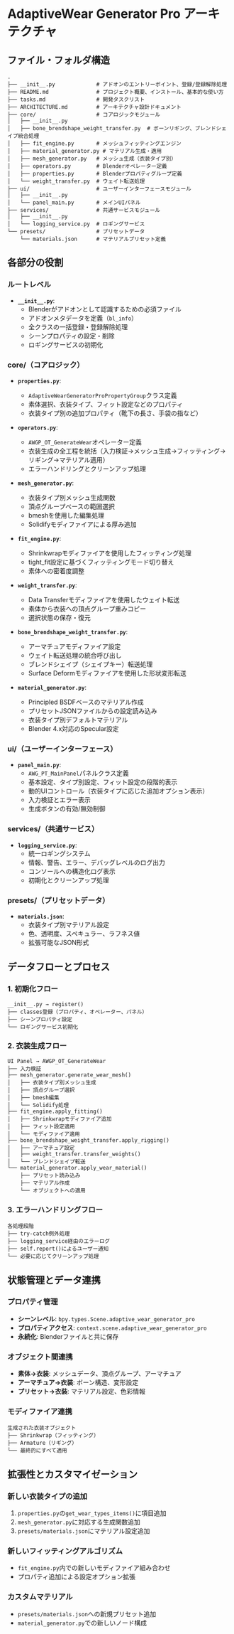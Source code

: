 # AdaptiveWear Generator Pro アーキテクチャ

## ファイル・フォルダ構造

```
.
├── __init__.py             # アドオンのエントリーポイント、登録/登録解除処理
├── README.md               # プロジェクト概要、インストール、基本的な使い方
├── tasks.md                # 開発タスクリスト
├── ARCHITECTURE.md         # アーキテクチャ設計ドキュメント
├── core/                   # コアロジックモジュール
│   ├── __init__.py
│   ├── bone_brendshape_weight_transfer.py  # ボーンリギング、ブレンドシェイプ統合処理
│   ├── fit_engine.py       # メッシュフィッティングエンジン
│   ├── material_generator.py # マテリアル生成・適用
│   ├── mesh_generator.py   # メッシュ生成（衣装タイプ別）
│   ├── operators.py        # Blenderオペレーター定義
│   ├── properties.py       # Blenderプロパティグループ定義
│   └── weight_transfer.py  # ウェイト転送処理
├── ui/                     # ユーザーインターフェースモジュール
│   ├── __init__.py
│   └── panel_main.py       # メインUIパネル
├── services/               # 共通サービスモジュール
│   ├── __init__.py
│   └── logging_service.py  # ロギングサービス
└── presets/                # プリセットデータ
    └── materials.json      # マテリアルプリセット定義
```

## 各部分の役割

### **ルートレベル**

- **`__init__.py`**:
  - Blenderがアドオンとして認識するための必須ファイル
  - アドオンメタデータを定義（`bl_info`）
  - 全クラスの一括登録・登録解除処理
  - シーンプロパティの設定・削除
  - ロギングサービスの初期化

### **core/（コアロジック）**

- **`properties.py`**:
  - `AdaptiveWearGeneratorProPropertyGroup`クラス定義
  - 素体選択、衣装タイプ、フィット設定などのプロパティ
  - 衣装タイプ別の追加プロパティ（靴下の長さ、手袋の指など）

- **`operators.py`**:
  - `AWGP_OT_GenerateWear`オペレーター定義
  - 衣装生成の全工程を統括（入力検証→メッシュ生成→フィッティング→リギング→マテリアル適用）
  - エラーハンドリングとクリーンアップ処理

- **`mesh_generator.py`**:
  - 衣装タイプ別メッシュ生成関数
  - 頂点グループベースの範囲選択
  - bmeshを使用した編集処理
  - Solidifyモディファイアによる厚み追加

- **`fit_engine.py`**:
  - Shrinkwrapモディファイアを使用したフィッティング処理
  - tight_fit設定に基づくフィッティングモード切り替え
  - 素体への密着度調整

- **`weight_transfer.py`**:
  - Data Transferモディファイアを使用したウェイト転送
  - 素体から衣装への頂点グループ重みコピー
  - 選択状態の保存・復元

- **`bone_brendshape_weight_transfer.py`**:
  - アーマチュアモディファイア設定
  - ウェイト転送処理の統合呼び出し
  - ブレンドシェイプ（シェイプキー）転送処理
  - Surface Deformモディファイアを使用した形状変形転送

- **`material_generator.py`**:
  - Principled BSDFベースのマテリアル作成
  - プリセットJSONファイルからの設定読み込み
  - 衣装タイプ別デフォルトマテリアル
  - Blender 4.x対応のSpecular設定

### **ui/（ユーザーインターフェース）**

- **`panel_main.py`**:
  - `AWG_PT_MainPanel`パネルクラス定義
  - 基本設定、タイプ別設定、フィット設定の段階的表示
  - 動的UIコントロール（衣装タイプに応じた追加オプション表示）
  - 入力検証とエラー表示
  - 生成ボタンの有効/無効制御

### **services/（共通サービス）**

- **`logging_service.py`**:
  - 統一ロギングシステム
  - 情報、警告、エラー、デバッグレベルのログ出力
  - コンソールへの構造化ログ表示
  - 初期化とクリーンアップ処理

### **presets/（プリセットデータ）**

- **`materials.json`**:
  - 衣装タイプ別マテリアル設定
  - 色、透明度、スペキュラー、ラフネス値
  - 拡張可能なJSON形式

## データフローとプロセス

### **1. 初期化フロー**
```
__init__.py → register()
├── classes登録（プロパティ、オペレーター、パネル）
├── シーンプロパティ設定
└── ロギングサービス初期化
```

### **2. 衣装生成フロー**
```
UI Panel → AWGP_OT_GenerateWear
├── 入力検証
├── mesh_generator.generate_wear_mesh()
│   ├── 衣装タイプ別メッシュ生成
│   ├── 頂点グループ選択
│   ├── bmesh編集
│   └── Solidify処理
├── fit_engine.apply_fitting()
│   ├── Shrinkwrapモディファイア追加
│   ├── フィット設定適用
│   └── モディファイア適用
├── bone_brendshape_weight_transfer.apply_rigging()
│   ├── アーマチュア設定
│   ├── weight_transfer.transfer_weights()
│   └── ブレンドシェイプ転送
└── material_generator.apply_wear_material()
    ├── プリセット読み込み
    ├── マテリアル作成
    └── オブジェクトへの適用
```

### **3. エラーハンドリングフロー**
```
各処理段階
├── try-catch例外処理
├── logging_service経由のエラーログ
├── self.report()によるユーザー通知
└── 必要に応じてクリーンアップ処理
```

## 状態管理とデータ連携

### **プロパティ管理**
- **シーンレベル**: `bpy.types.Scene.adaptive_wear_generator_pro`
- **プロパティアクセス**: `context.scene.adaptive_wear_generator_pro`
- **永続化**: Blenderファイルと共に保存

### **オブジェクト間連携**
- **素体→衣装**: メッシュデータ、頂点グループ、アーマチュア
- **アーマチュア→衣装**: ボーン構造、変形設定
- **プリセット→衣装**: マテリアル設定、色彩情報

### **モディファイア連携**
```
生成された衣装オブジェクト
├── Shrinkwrap（フィッティング）
├── Armature（リギング）
└── 最終的にすべて適用
```

## 拡張性とカスタマイゼーション

### **新しい衣装タイプの追加**
1. `properties.py`の`get_wear_types_items()`に項目追加
2. `mesh_generator.py`に対応する生成関数追加
3. `presets/materials.json`にマテリアル設定追加

### **新しいフィッティングアルゴリズム**
- `fit_engine.py`内での新しいモディファイア組み合わせ
- プロパティ追加による設定オプション拡張

### **カスタムマテリアル**
- `presets/materials.json`への新規プリセット追加
- `material_generator.py`での新しいノード構成

